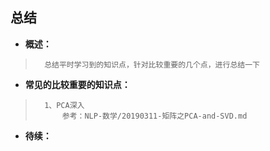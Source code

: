 ## 总结
- **概述：**
>       总结平时学习到的知识点，针对比较重要的几个点，进行总结一下
>
>

- **常见的比较重要的知识点：**
>       1、PCA深入
>           参考：NLP-数学/20190311-矩阵之PCA-and-SVD.md
>
>
>
>
>
>
>
>
>
>
>
>
>
>

- **待续：**
>
>
>
>
>
>
>
>
>
>
>
>
>
>
>
>
>
>
